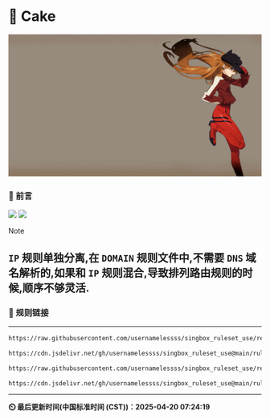 
# 🧸 Cake
![](https://raw.githubusercontent.com/usernamelessss/picture-bed/main/images/202504042256831.jpg)
### 📣 前言
![](https://shields.io/badge/-移除重复规则-ff69b4) ![](https://shields.io/badge/-IP&nbsp;规则单独存放不与&nbsp;DOMAIN&nbsp;等混合-green)
> [!NOTE]
**`IP` 规则单独分离,在 `DOMAIN` 规则文件中,不需要 `DNS` 域名解析的,如果和 `IP` 规则混合,导致排列路由规则的时候,顺序不够灵活.**
---

###  🔗 规则链接
---

```url
https://raw.githubusercontent.com/usernamelessss/singbox_ruleset_use/refs/heads/main/rule/Cake/Cake_No_IP.json
```

```url
https://cdn.jsdelivr.net/gh/usernamelessss/singbox_ruleset_use@main/rule/Cake/Cake_No_IP.json
```

```url
https://raw.githubusercontent.com/usernamelessss/singbox_ruleset_use/refs/heads/main/rule/Cake/Cake_No_IP.srs
```

```url
https://cdn.jsdelivr.net/gh/usernamelessss/singbox_ruleset_use@main/rule/Cake/Cake_No_IP.srs
```

---
**⏲️ 最后更新时间(中国标准时间 (CST))：2025-04-20 07:24:19**